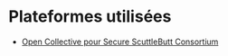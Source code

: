 # Plateformes utilisées

* [Open Collective pour Secure ScuttleButt Consortium](https://opencollective.com/secure-scuttlebutt-consortium)


